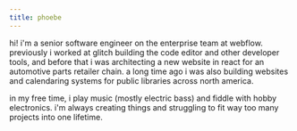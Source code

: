 ```yaml
---
title: phoebe
---
```


hi! i'm a senior software engineer on the enterprise team at webflow. previously i worked at glitch building the code editor and other developer tools, and before that i was
architecting a new website in react for an automotive parts retailer chain. a long time ago i was also building websites and calendaring systems for
public libraries across north america.

in my free time, i play music (mostly electric bass) and fiddle with hobby electronics. i'm always creating
things and struggling to fit way too many projects into one lifetime.
